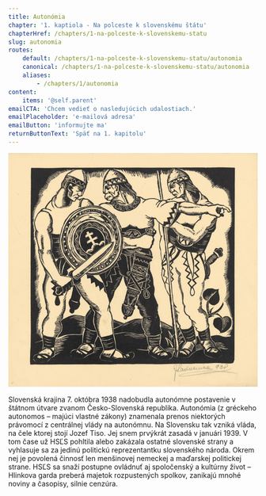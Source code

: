 ```yaml
---
title: Autonómia
chapter: '1. kaptiola - Na polceste k slovenskému štátu'
chapterHref: /chapters/1-na-polceste-k-slovenskemu-statu
slug: autonomia
routes:
    default: /chapters/1-na-polceste-k-slovenskemu-statu/autonomia
    canonical: /chapters/1-na-polceste-k-slovenskemu-statu/autonomia
    aliases:
        - /chapters/1/autonomia
content:
    items: '@self.parent'
emailCTA: 'Chcem vedieť o nasledujúcich udalostiach.'
emailPlaceholder: 'e-mailová adresa'
emailButton: 'informujte ma'
returnButtonText: 'Späť na 1. kapitolu'
---
```


[![Ján Ladvenica: List z albumu Boj za slobodu I. 1938. SNG](SVK_SNG.G_4161.jpeg)](http://www.webumenia.sk/katalog?related_work=Boj%20za%20slobodu&author=Ladvenica,%20J%C3%A1n)

<span class="drop-cap">S</span>lovenská krajina 7. októbra 1938 nadobudla autonómne postavenie v štátnom útvare zvanom Česko-Slovenská republika. Autonómia (z gréckeho autonomos – majúci vlastné zákony) znamenala prenos niektorých právomocí z centrálnej vlády na autonómnu. Na Slovensku tak vzniká vláda, na čele ktorej stojí Jozef Tiso. Jej snem prvýkrát zasadá v januári 1939. V tom čase už HSĽS pohltila alebo zakázala ostatné slovenské strany a vyhlasuje sa za jedinú politickú reprezentantku slovenského národa. Okrem nej je povolená činnosť len menšinovej nemeckej a maďarskej politickej strane. HSĽS sa snaží postupne ovládnuť aj spoločenský a kultúrny život – Hlinkova garda preberá majetok rozpustených spolkov, zanikajú mnohé noviny a časopisy, silnie cenzúra.
